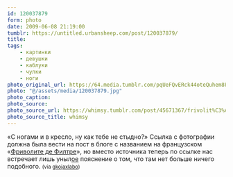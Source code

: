 ```yaml
---
id: 120037879
form: photo
date: 2009-06-08 21:19:00
tumblr: https://untitled.urbansheep.com/post/120037879/
title:
tags:
    - картинки
    - девушки
    - каблуки
    - чулки
    - ноги
photo_original_url: https://64.media.tumblr.com/pqUeFQvERck44oteQuhem8FP_1280.jpg
photo: "@/assets/media/120037879.jpg"
photo_caption:
photo_source:
photo_source_url: https://whimsy.tumblr.com/post/45671367/frivolit%C3%A9s-de-philtre-les-roses
photo_source_title: whimsy
---
```


<p>«C ногами и в кресло, ну как тебе не стыдно?» Ссылка с фотографии должна была вести на пост в блоге с названием на французском «<a href="http://frivolitesdephiltre.blogspot.com/">Фриволите де Филтре</a>», но вместо источника теперь по ссылке нас встречает лишь уныл<a href="http://frivolitesdephiltre.blogspot.com/2008/08/les-roses.html">ое</a> пояснение о том, что там нет больше ничего подобного. <small>(via <a href="http://gkojaxlabo.tumblr.com/post/119928097">gkojaxlabo</a>)</small></p>
